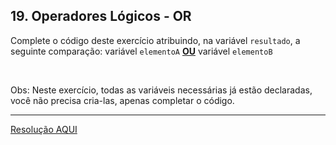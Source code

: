 <div class="layout-pane__container"><div id="main-splitpane-left" class="coding-question__left-pane"><section class="question-view__title-wrapper"><h1 class="question-view__title">19. Operadores Lógicos - OR</h1></section><section class="question-view__instruction"><div class="candidate-rich-text"><div id="483827gqd39-instruction"><p>Complete o código deste exercício atribuindo, na variável <code>resultado</code>, a seguinte comparação: variável <code>elementoA</code>&nbsp;<u><strong>OU</strong></u>&nbsp;variável&nbsp;<code>elementoB</code></p>

<p>&nbsp;</p>

<p>Obs: Neste exercício, todas as variáveis necessárias já estão declaradas, você não precisa cria-las, apenas completar o código.&nbsp;</p>
</div></div></section></div></div>

____

[Resolução AQUI](https://github.com/luelencavalheiro/curso-introdutorio-javascript/blob/main/exercicio-19/resolucao.js)